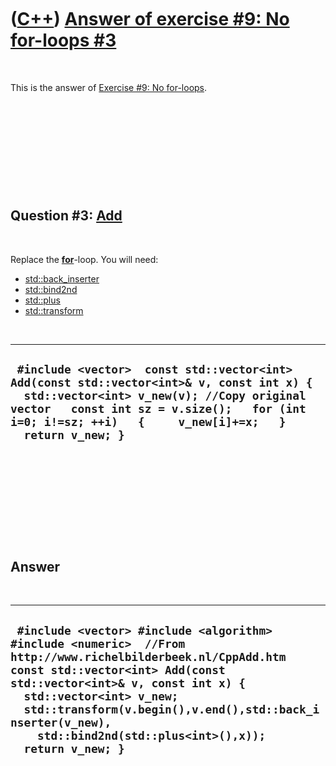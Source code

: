 
 

 

 

 

 

([C++](Cpp.md)) [Answer of exercise \#9: No for-loops \#3](CppExerciseNoForLoopsAnswer3.md)
=============================================================================================

 

This is the answer of [Exercise \#9: No
for-loops](CppExerciseNoForLoops.md).

 

 

 

 

 

Question \#3: [Add](CppAdd.md)
-------------------------------

 

Replace the **[for](CppFor.md)**-loop. You will need:

-   [std::back\_inserter](CppBack_inserter.md)
-   [std::bind2nd](CppBind2nd.md)
-   [std::plus](CppStdPlus.md)
-   [std::transform](CppTransform.md)

 

  --------------------------------------------------------------------------------------------------------------------------------------------------------------------------------------------------------------------------------------------------
  ` #include <vector>  const std::vector<int> Add(const std::vector<int>& v, const int x) {   std::vector<int> v_new(v); //Copy original vector   const int sz = v.size();   for (int i=0; i!=sz; ++i)   {     v_new[i]+=x;   }   return v_new; }`
  --------------------------------------------------------------------------------------------------------------------------------------------------------------------------------------------------------------------------------------------------

 

 

 

 

 

Answer
------

 

  ---------------------------------------------------------------------------------------------------------------------------------------------------------------------------------------------------------------------------------------------------------------------------------------------------------------------------------------
  ` #include <vector> #include <algorithm> #include <numeric>  //From http://www.richelbilderbeek.nl/CppAdd.htm  const std::vector<int> Add(const std::vector<int>& v, const int x) {   std::vector<int> v_new;   std::transform(v.begin(),v.end(),std::back_inserter(v_new),     std::bind2nd(std::plus<int>(),x));   return v_new; }`
  ---------------------------------------------------------------------------------------------------------------------------------------------------------------------------------------------------------------------------------------------------------------------------------------------------------------------------------------

 

 

 

 

 

 

